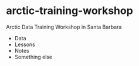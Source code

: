 # arctic-training-workshop
Arctic Data Training Workshop in Santa Barbara

* Data
* Lessons
* Notes
* Something else
